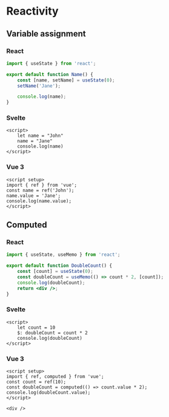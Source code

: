 # Reactivity
## Variable assignment
### React
```jsx
import { useState } from 'react';

export default function Name() {
	const [name, setName] = useState(0);
	setName('Jane');

	console.log(name);
}

```

### Svelte
```svelte
<script>
    let name = "John"
    name = "Jane"
    console.log(name)
</script>
```

### Vue 3
```vue
<script setup>
import { ref } from 'vue';
const name = ref('John');
name.value = 'Jane';
console.log(name.value);
</script>

```

## Computed
### React
```jsx
import { useState, useMemo } from 'react';

export default function DoubleCount() {
	const [count] = useState(0);
	const doubleCount = useMemo(() => count * 2, [count]);
	console.log(doubleCount);
	return <div />;
}

```

### Svelte
```svelte
<script>
    let count = 10
    $: doubleCount = count * 2
    console.log(doubleCount)
</script>

```

### Vue 3
```vue
<script setup>
import { ref, computed } from 'vue';
const count = ref(10);
const doubleCount = computed(() => count.value * 2);
console.log(doubleCount.value);
</script>

<div />

```

